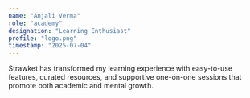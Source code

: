 ```yaml
---
name: "Anjali Verma"
role: "academy"
designation: "Learning Enthusiast"
profile: "logo.png"
timestamp: "2025-07-04"
---
```

Strawket has transformed my learning experience with easy-to-use features, curated resources, and supportive one-on-one sessions that promote both academic and mental growth.
